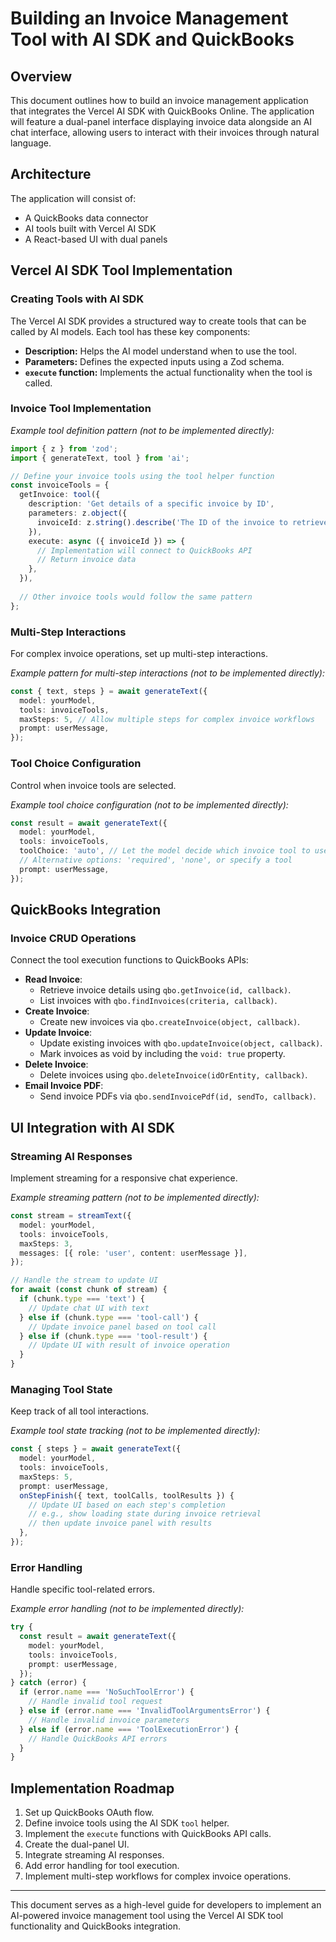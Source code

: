 # Building an Invoice Management Tool with AI SDK and QuickBooks

## Overview
This document outlines how to build an invoice management application that integrates the Vercel AI SDK with QuickBooks Online. The application will feature a dual-panel interface displaying invoice data alongside an AI chat interface, allowing users to interact with their invoices through natural language.

## Architecture
The application will consist of:
- A QuickBooks data connector
- AI tools built with Vercel AI SDK
- A React-based UI with dual panels

## Vercel AI SDK Tool Implementation

### Creating Tools with AI SDK
The Vercel AI SDK provides a structured way to create tools that can be called by AI models. Each tool has these key components:
- **Description:** Helps the AI model understand when to use the tool.
- **Parameters:** Defines the expected inputs using a Zod schema.
- **`execute` function:** Implements the actual functionality when the tool is called.

### Invoice Tool Implementation
*Example tool definition pattern (not to be implemented directly):*
```typescript
import { z } from 'zod';
import { generateText, tool } from 'ai';

// Define your invoice tools using the tool helper function
const invoiceTools = {
  getInvoice: tool({
    description: 'Get details of a specific invoice by ID',
    parameters: z.object({
      invoiceId: z.string().describe('The ID of the invoice to retrieve'),
    }),
    execute: async ({ invoiceId }) => {
      // Implementation will connect to QuickBooks API
      // Return invoice data
    },
  }),
  
  // Other invoice tools would follow the same pattern
};
```

### Multi-Step Interactions
For complex invoice operations, set up multi-step interactions.

*Example pattern for multi-step interactions (not to be implemented directly):*
```typescript
const { text, steps } = await generateText({
  model: yourModel,
  tools: invoiceTools,
  maxSteps: 5, // Allow multiple steps for complex invoice workflows
  prompt: userMessage,
});
```

### Tool Choice Configuration
Control when invoice tools are selected.

*Example tool choice configuration (not to be implemented directly):*
```typescript
const result = await generateText({
  model: yourModel,
  tools: invoiceTools,
  toolChoice: 'auto', // Let the model decide which invoice tool to use
  // Alternative options: 'required', 'none', or specify a tool
  prompt: userMessage,
});
```

## QuickBooks Integration

### Invoice CRUD Operations
Connect the tool execution functions to QuickBooks APIs:

- **Read Invoice**:
  - Retrieve invoice details using `qbo.getInvoice(id, callback)`.
  - List invoices with `qbo.findInvoices(criteria, callback)`.
- **Create Invoice**:
  - Create new invoices via `qbo.createInvoice(object, callback)`.
- **Update Invoice**:
  - Update existing invoices with `qbo.updateInvoice(object, callback)`.
  - Mark invoices as void by including the `void: true` property.
- **Delete Invoice**:
  - Delete invoices using `qbo.deleteInvoice(idOrEntity, callback)`.
- **Email Invoice PDF**:
  - Send invoice PDFs via `qbo.sendInvoicePdf(id, sendTo, callback)`.

## UI Integration with AI SDK

### Streaming AI Responses
Implement streaming for a responsive chat experience.

*Example streaming pattern (not to be implemented directly):*
```typescript
const stream = streamText({
  model: yourModel,
  tools: invoiceTools,
  maxSteps: 3,
  messages: [{ role: 'user', content: userMessage }],
});

// Handle the stream to update UI
for await (const chunk of stream) {
  if (chunk.type === 'text') {
    // Update chat UI with text
  } else if (chunk.type === 'tool-call') {
    // Update invoice panel based on tool call
  } else if (chunk.type === 'tool-result') {
    // Update UI with result of invoice operation
  }
}
```

### Managing Tool State
Keep track of all tool interactions.

*Example tool state tracking (not to be implemented directly):*
```typescript
const { steps } = await generateText({
  model: yourModel,
  tools: invoiceTools,
  maxSteps: 5,
  prompt: userMessage,
  onStepFinish({ text, toolCalls, toolResults }) {
    // Update UI based on each step's completion
    // e.g., show loading state during invoice retrieval
    // then update invoice panel with results
  },
});
```

### Error Handling
Handle specific tool-related errors.

*Example error handling (not to be implemented directly):*
```typescript
try {
  const result = await generateText({
    model: yourModel,
    tools: invoiceTools,
    prompt: userMessage,
  });
} catch (error) {
  if (error.name === 'NoSuchToolError') {
    // Handle invalid tool request
  } else if (error.name === 'InvalidToolArgumentsError') {
    // Handle invalid invoice parameters
  } else if (error.name === 'ToolExecutionError') {
    // Handle QuickBooks API errors
  }
}
```

## Implementation Roadmap
1. Set up QuickBooks OAuth flow.
2. Define invoice tools using the AI SDK `tool` helper.
3. Implement the `execute` functions with QuickBooks API calls.
4. Create the dual-panel UI.
5. Integrate streaming AI responses.
6. Add error handling for tool execution.
7. Implement multi-step workflows for complex invoice operations.

---
This document serves as a high-level guide for developers to implement an AI-powered invoice management tool using the Vercel AI SDK tool functionality and QuickBooks integration. 